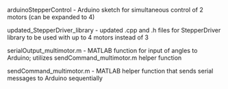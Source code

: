 arduinoStepperControl - Arduino sketch for simultaneous control of 2 motors (can be expanded to 4)

updated_StepperDriver_library - updated .cpp and .h files for StepperDriver library to be used with up to 4 motors instead of 3

serialOutput_multimotor.m - MATLAB function for input of angles to Arduino; utilizes sendCommand_multimotor.m helper function

sendCommand_multimotor.m - MATLAB helper function that sends serial messages to Arduino sequentially
